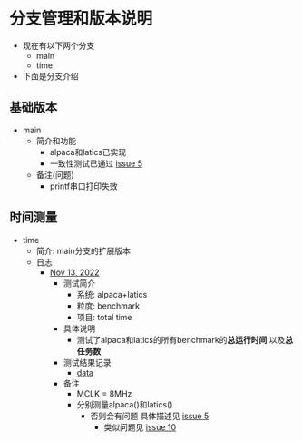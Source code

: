 # 分支管理和版本说明
- 现在有以下两个分支
	- main
	- time
- 下面是分支介绍

## 基础版本
- main 
	- 简介和功能
		- alpaca和latics已实现 
		- 一致性测试已通过 [issue 5](https://github.com/Yuano0o/alpaca/issues/5)
	- 备注(问题)
		- printf串口打印失效

## 时间测量
- time
	- 简介: main分支的扩展版本
	- 日志
		- [Nov 13, 2022](https://github.com/Yuano0o/alpaca/commit/9aaad2cbe0629667e9fd15a437287fca8db777db) 
			- 测试简介
				- 系统: alpaca+latics 
				- 粒度: benchmark
				- 项目: total time  
			- 具体说明
				- 测试了alpaca和latics的所有benchmark的**总运行时间** 以及**总任务数** 
			- 测试结果记录
				- [data](https://github.com/Yuano0o/alpaca/tree/time/data "data")
			- 备注 
				-  MCLK = 8MHz
				- 分别测量alpaca()和latics() 
					- 否则会有问题 具体描述见 [issue 5](https://github.com/Yuano0o/alpaca/issues/5)
						- 类似问题见 [issue 10](https://github.com/Yuano0o/alpaca/issues/10)

